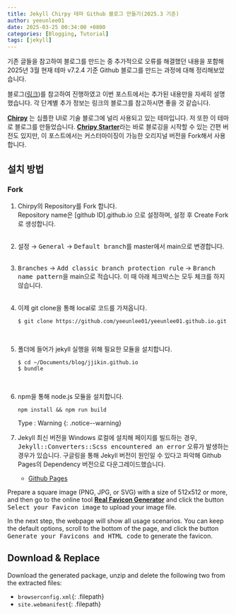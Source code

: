 ```yaml
---
title: Jekyll Chirpy 테마 Github 블로그 만들기(2025.3 기준)
author: yeeunlee01
date: 2025-03-25 00:34:00 +0800
categories: [Blogging, Tutorial]
tags: [jekyll]
---
```


기존 글들을 참고하여 블로그를 만드는 중 추가적으로 오류를 해결했던 내용을 포함해 2025년 3월 현재 테마 v7.2.4 기준 Github 블로그를 만드는 과정에 대해 정리해보았습니다. 

블로그([링크](https://jjikin.com/posts/Jekyll-Chirpy-%ED%85%8C%EB%A7%88%EB%A5%BC-%ED%99%9C%EC%9A%A9%ED%95%9C-Github-%EB%B8%94%EB%A1%9C%EA%B7%B8-%EB%A7%8C%EB%93%A4%EA%B8%B0(2023-6%EC%9B%94-%EA%B8%B0%EC%A4%80)/))를 참고하여 진행하였고 이번 포스트에서는 추가된 내용만을 자세히 설명했습니다. 각 단계별 추가 정보는 링크의 블로그를 참고하시면 좋을 것 같습니다.

[**Chirpy**](https://github.com/cotes2020/jekyll-theme-chirpy) 는 심플한 UI로 기술 블로그에 널리 사용되고 있는 테마입니다. 저 또한 이 테마로 블로그를 만들었습니다. [**Chripy Starter**](https://github.com/cotes2020/chirpy-starter)라는 바로 블로깅을 시작할 수 있는 간편 버전도 있지만, 이 포스트에서는 커스터마이징이 가능한 오리지널 버전을 Fork해서 사용합니다.


## 설치 방법

### Fork

1. Chirpy의 Repository를 Fork 합니다.<br>
   Repository name은 [github ID].github.io 으로 설정하며, 설정 후 Create Fork로 생성합니다.<br><br> 
   
   <!-- ![image](https://1drv.ms/i/c/75a790eae39ff677/IQRcU2k3qBcAT5T-uNOJLPL5AWDs_6oUN7vtZxVfsbd36Y0?width=1024)<br>
   ![image](https://1drv.ms/i/c/75a790eae39ff677/IQT94SOO_fRoTL24_Sh5kkg7Ad6m80sAc0hZgLMy1IZB3gA?width=1143&height=853) -->

2. <kbd>설정</kbd> → <kbd>General</kbd> → <kbd>Default branch</kbd>를 master에서 main으로 변경합니다.<br><br> 

3. <kbd>Branches</kbd> → <kbd>Add classic branch protection rule</kbd> → <kbd>Branch name pattern</kbd>을 main으로 적습니다. 이 때 아래 체크박스는 모두 체크를 하지 않습니다.<br><br> 


4. 이제 git clone을 통해 local로 코드를 가져옵니다.
   ```shell
   $ git clone https://github.com/yeeunlee01/yeeunlee01.github.io.git
   ```
   <br>


5. 폴더에 들어가 jekyll 실행을 위해 필요한 모듈을 설치합니다.
   ```shell
   $ cd ~/Documents/blog/jjikin.github.io
   $ bundle
   ```
   <br>


5. npm을 통해 node.js 모듈을 설치합니다. 

   ```shell
   npm install && npm run build
   ```
   
   Type : Warning
   {: .notice--warning}





5. Jekyll 최신 버전을 Windows 로컬에 설치해 페이지를 빌드하는 경우, <kbd>Jekyll::Converters::Scss encountered an error</kbd> 오류가 발생하는 경우가 있습니다. 구글링을 통해 Jekyll 버전이 원인일 수 있다고 파악해 Github Pages의 Dependency 버전으로 다운그레이드했습니다.<br>
   - [Github Pages](https://pages.github.com/versions/)












Prepare a square image (PNG, JPG, or SVG) with a size of 512x512 or more, and then go to the online tool [**Real Favicon Generator**](https://realfavicongenerator.net/) and click the button <kbd>Select your Favicon image</kbd> to upload your image file.

In the next step, the webpage will show all usage scenarios. You can keep the default options, scroll to the bottom of the page, and click the button <kbd>Generate your Favicons and HTML code</kbd> to generate the favicon.

## Download & Replace

Download the generated package, unzip and delete the following two from the extracted files:

- `browserconfig.xml`{: .filepath}
- `site.webmanifest`{: .filepath}
